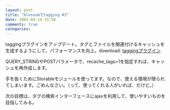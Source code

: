 ```yaml
---
layout: post
title: "blosxomでtagging #3"
date: 2005-04-14 15:50
comments: true
categories: 
---
```

<p class="entryBody">
taggingプラグインをアップデート。タグとファイルを関連付けるキャッシュを生成するようにして、パフォーマンスを向上。download: <a href="/archives/tagging">taggingプラグイン</a>
</p>

<p class="entryBody">
QUERY_STRINGやPOSTパラメータで、recache_tags=1を指定すれば、キャッシュを再作成します。
</p>

<p class="entryBody">
手を抜くためにStorableモジュールを使ってます。なので、使える環境が限られてしまいます。ごめんなさい。（って、使ってくれる人がいれば、だけど。）
</p>

<p class="entryBody">
次の目標は、タグの検索インターフェースにajaxを利用して、使いやすいものを目指してみる。
</p>